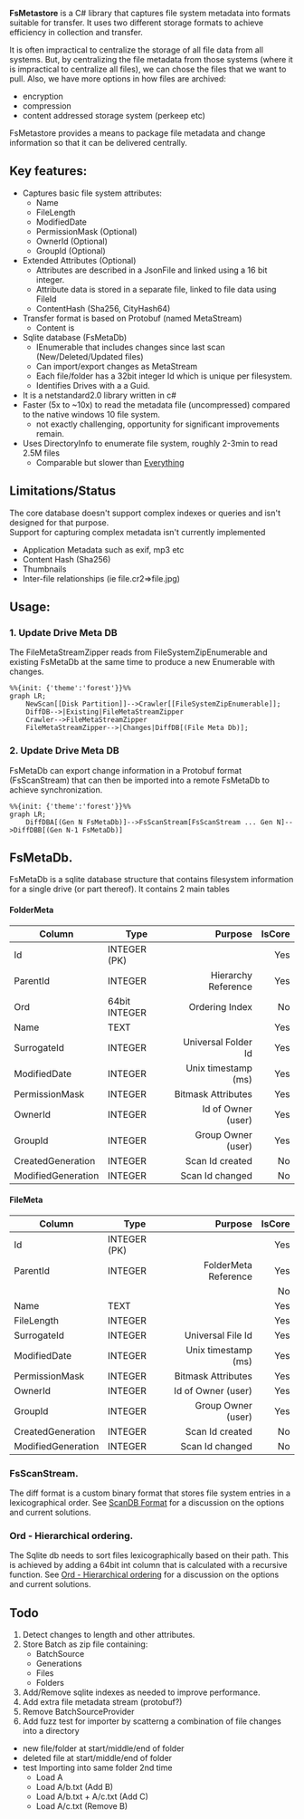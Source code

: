 **FsMetastore** is a C# library that captures file system metadata into formats suitable for transfer. 
It uses two different storage formats to achieve efficiency in collection and transfer.  

It is often impractical to centralize the storage of all file data from all systems.  But,
by centralizing the file metadata from those systems (where it is impractical to centralize 
all files), we can chose the files that we want to pull.  Also, we have more options in
how files are archived:
 - encryption 
 - compression
 - content addressed storage system (perkeep etc)

FsMetastore provides a means to package file metadata and change information so that it can
be delivered centrally.

## Key features:
* Captures basic file system attributes:
  * Name 
  * FileLength
  * ModifiedDate
  * PermissionMask (Optional)
  * OwnerId (Optional)
  * GroupId (Optional)
* Extended Attributes (Optional)
  * Attributes are described in a JsonFile and linked using a 16 bit integer.
  * Attribute data is stored in a separate file, linked to file data using FileId
  * ContentHash (Sha256, CityHash64)
* Transfer format is based on Protobuf (named MetaStream)
  * Content is 
* Sqlite database (FsMetaDb)
    * IEnumerable that includes changes since last scan (New/Deleted/Updated files)
    * Can import/export changes as MetaStream
    * Each file/folder has a 32bit integer Id which is unique per filesystem.  
    * Identifies Drives with a a Guid. 
* It is a netstandard2.0 library written in c#
* Faster (5x to ~10x) to read the metadata file (uncompressed) compared to the native windows 10 file system.
    - not exactly challenging, opportunity for significant improvements remain.
* Uses DirectoryInfo to enumerate file system, roughly 2-3min to read 2.5M files
    - Comparable but slower than [Everything](https://www.voidtools.com/faq/#how_long_will_it_take_to_index_my_files)

## Limitations/Status
The core database doesn't support complex indexes or queries and isn't designed for that purpose.  
Support for capturing complex metadata isn't currently implemented 
- Application Metadata such as exif, mp3 etc
- Content Hash (Sha256)
- Thumbnails
- Inter-file relationships (ie file.cr2=>file.jpg)

## Usage:

### 1. Update Drive Meta DB
The FileMetaStreamZipper reads from FileSystemZipEnumerable and existing FsMetaDb at the same time to
produce a new Enumerable with changes.  
```mermaid
%%{init: {'theme':'forest'}}%%
graph LR;
    NewScan[[Disk Partition]]-->Crawler[[FileSystemZipEnumerable]];
    DiffDB-->|Existing|FileMetaStreamZipper
    Crawler-->FileMetaStreamZipper
    FileMetaStreamZipper-->|Changes|DiffDB[(File Meta Db)];
```

### 2. Update Drive Meta DB
FsMetaDb can export change information in a Protobuf format (FsScanStream) that can then be imported
into a remote FsMetaDb to achieve synchronization.  

```mermaid
%%{init: {'theme':'forest'}}%%
graph LR;
    DiffDBA[(Gen N FsMetaDb)]-->FsScanStream[FsScanStream ... Gen N]-->DiffDBB[(Gen N-1 FsMetaDb)]
```


## FsMetaDb.
FsMetaDb is a sqlite database structure that contains filesystem information for a single drive (or part thereof). 
It contains 2 main tables

#### FolderMeta
| Column             | Type           | Purpose             | IsCore         | 
| --------------     | -------------- |               -----:|          -----:| 
| Id                 | INTEGER (PK)   |                     | Yes            |
| ParentId           | INTEGER        | Hierarchy Reference | Yes            |
| Ord                | 64bit INTEGER  | Ordering Index      | No             |
| Name               | TEXT           |                     | Yes            |
| SurrogateId        | INTEGER        | Universal Folder Id | Yes            |
| ModifiedDate       | INTEGER        | Unix timestamp (ms) | Yes            |
| PermissionMask     | INTEGER        | Bitmask Attributes  | Yes            |
| OwnerId            | INTEGER        | Id of Owner (user)  | Yes            |
| GroupId            | INTEGER        | Group Owner (user)  | Yes            |
| CreatedGeneration  | INTEGER        | Scan Id created     | No             |
| ModifiedGeneration | INTEGER        | Scan Id changed     | No             |

#### FileMeta
| Column             | Type           | Purpose              | IsCore         | 
| --------------     | -------------- |                -----:|          -----:| 
| Id                 | INTEGER (PK)   |                      | Yes            |
| ParentId           | INTEGER        | FolderMeta Reference | Yes            |
|                    |    | | No            |
| Name               | TEXT           |                      | Yes            |
| FileLength         | INTEGER        |                      | Yes            |
| SurrogateId        | INTEGER        | Universal File Id    | Yes            |
| ModifiedDate       | INTEGER        | Unix timestamp (ms)  | Yes            |
| PermissionMask     | INTEGER        | Bitmask Attributes   | Yes            |
| OwnerId            | INTEGER        | Id of Owner (user)   | Yes            |
| GroupId            | INTEGER        | Group Owner (user)   | Yes            |
| CreatedGeneration  | INTEGER        | Scan Id created      | No             |
| ModifiedGeneration | INTEGER        | Scan Id changed      | No             |


### FsScanStream.
The diff format is a custom binary format that stores file system entries in a lexicographical order. See 
[ScanDB Format](MetaStream.md) for a discussion on the options and current solutions.

### Ord - Hierarchical ordering.
The Sqlite db needs to sort files lexicographically based on their path. This is achieved by adding a 64bit int
column that is calculated with a recursive function.  See [Ord - Hierarchical ordering](Ord.md) for a discussion 
on the options and current solutions.

## Todo
1. Detect changes to length and other attributes.
1. Store Batch as zip file containing:
    - BatchSource
    - Generations
    - Files
    - Folders
1. Add/Remove sqlite indexes as needed to improve performance.
1. Add extra file metadata stream (protobuf?)
1. Remove BatchSourceProvider
1. Add fuzz test for importer by scatterng a combination of file changes into a directory
  - new file/folder at start/middle/end of folder
  - deleted file at start/middle/end of folder
  - test Importing into same folder 2nd time
    - Load A
    - Load A/b.txt             (Add B)
    - Load A/b.txt + A/c.txt   (Add C)
    - Load A/c.txt             (Remove B)
